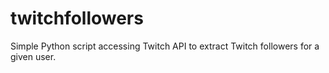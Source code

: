 # twitchfollowers
Simple Python script accessing Twitch API to extract Twitch followers for a given user.
